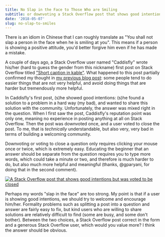 ```yaml
---
title: No Slap in the Face to Those Who are Smiling
subtitle: or downvoting a Stack Overflow post that shows good intentions
date: '2018-05-07'
slug: no-slap-to-smiles
---
```


There is an idiom in Chinese that I can roughly translate as "You shall not slap a person in the face when he is smiling at you". This means if a person is showing a positive attitude, you'd better forgive him even if he has made a mistake.

A couple of days ago, a Stack Overflow user named "Caddisfly" wrote his/her (hard to guess the gender from this nickname) first post on Stack Overflow titled ["Short caption in kable"](https://stackoverflow.com/q/50164548/559676). What happened to this post partially confirmed my thought in [my previous blog post](/en/2018/05/right-easier-than-wrong/): some people tend to do easier things that are not very helpful, and avoid doing things that are harder but tremendously more helpful.

In Caddisfly's first post, (s)he showed good intentions: (s)he found a solution to a problem in a hard way (my bad), and wanted to share this solution with the community. Unfortunately, the answer was mixed right in the question. When I first saw the post, Caddisfly's reputation point was only one, meaning no experience in posting anything at all on Stack Overflow. Then the post was downvoted once, and a user voted to close the post. To me, that is _technically_ understandable, but also very, very bad in terms of building a welcoming community.

Downvoting or voting to close a question only requires clicking your mouse once or twice, which is extremely easy. Educating the beginner that an answer should be separate from the question requires you to type more words, which could take a minute or two, and therefore is much harder to do, but also much more helpful and meaningful (thanks, @gparyani, for doing that in the second comment).

[![A Stack Overflow post that shows good intentions but was voted to be closed](https://db.yihui.name/images/so-good-intention.png#border)](https://stackoverflow.com/q/50164548/559676)

Perhaps my words "slap in the face" are too strong. My point is that if a user is showing good intentions, we should try to welcome and encourage him/her. Formality problems such as splitting a post into a question and answer are fairly easy to fix, but kind users who are willing to share solutions are relatively difficult to find (some are busy, and some don't bother). Between the two choices, a Stack Overflow post correct in the form and a generous Stack Overflow user, which would you value more? I think the answer should be obvious.
